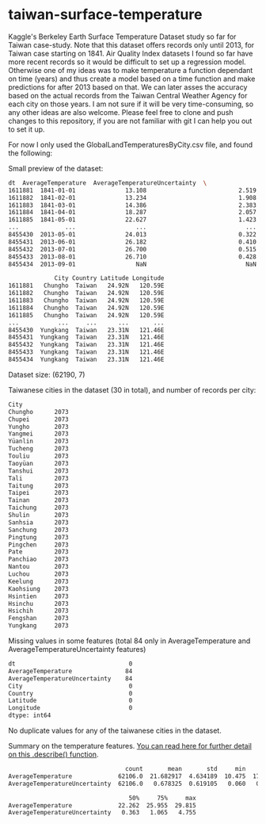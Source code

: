 # taiwan-surface-temperature
Kaggle's Berkeley Earth Surface Temperature Dataset study so far for Taiwan case-study. Note that this dataset offers records only until 2013, for Taiwan case starting on 1841. Air Quality Index datasets I found so far have more recent records so it would be difficult to set up a regression model. Otherwise one of my ideas was to make temperature a function dependant on time (years) and thus create a model based on a time function and make predictions for after 2013 based on that. We can later asses the accuracy based on the actual records from the Taiwan Central Weather Agency for each city on those years. I am not sure if it will be very time-consuming, so any other ideas are also welcome. Please feel free to clone and push changes to this repository, if you are not familiar with git I can help you out to set it up.

For now I only used the GlobalLandTemperaturesByCity.csv file, and found the following:

Small preview of the dataset:
```bash
dt  AverageTemperature  AverageTemperatureUncertainty  \
1611881  1841-01-01              13.108                          2.519   
1611882  1841-02-01              13.234                          1.908   
1611883  1841-03-01              14.386                          2.383   
1611884  1841-04-01              18.287                          2.057   
1611885  1841-05-01              22.627                          1.423   
...             ...                 ...                            ...   
8455430  2013-05-01              24.013                          0.322   
8455431  2013-06-01              26.182                          0.410   
8455432  2013-07-01              26.700                          0.515   
8455433  2013-08-01              26.710                          0.428   
8455434  2013-09-01                 NaN                            NaN   

             City Country Latitude Longitude  
1611881   Chungho  Taiwan   24.92N   120.59E  
1611882   Chungho  Taiwan   24.92N   120.59E  
1611883   Chungho  Taiwan   24.92N   120.59E  
1611884   Chungho  Taiwan   24.92N   120.59E  
1611885   Chungho  Taiwan   24.92N   120.59E  
...           ...     ...      ...       ...  
8455430  Yungkang  Taiwan   23.31N   121.46E  
8455431  Yungkang  Taiwan   23.31N   121.46E  
8455432  Yungkang  Taiwan   23.31N   121.46E  
8455433  Yungkang  Taiwan   23.31N   121.46E  
8455434  Yungkang  Taiwan   23.31N   121.46E
```

Dataset size: (62190, 7)

Taiwanese cities in the dataset (30 in total), and number of records per city:
```bash
City
Chungho      2073
Chupei       2073
Yungho       2073
Yangmei      2073
Yüanlin      2073
Tucheng      2073
Touliu       2073
Taoyüan      2073
Tanshui      2073
Tali         2073
Taitung      2073
Taipei       2073
Tainan       2073
Taichung     2073
Shulin       2073
Sanhsia      2073
Sanchung     2073
Pingtung     2073
Pingchen     2073
Pate         2073
Panchiao     2073
Nantou       2073
Luchou       2073
Keelung      2073
Kaohsiung    2073
Hsintien     2073
Hsinchu      2073
Hsichih      2073
Fengshan     2073
Yungkang     2073
```

Missing values in some features (total 84 only in AverageTemperature and AverageTemperatureUncertainty features)
```bash
dt                                0
AverageTemperature               84
AverageTemperatureUncertainty    84
City                              0
Country                           0
Latitude                          0
Longitude                         0
dtype: int64
```

No duplicate values for any of the taiwanese cities in the dataset.

Summary on the temperature features. [You can read here for further detail on this .describe() function](https://pandas.pydata.org/pandas-docs/stable/reference/api/pandas.DataFrame.describe.html).

```bash
                                 count       mean       std     min     25%  \
AverageTemperature             62106.0  21.682917  4.634189  10.475  17.558   
AverageTemperatureUncertainty  62106.0   0.678325  0.619105   0.060   0.244   

                                  50%     75%     max  
AverageTemperature             22.262  25.955  29.815  
AverageTemperatureUncertainty   0.363   1.065   4.755 
```

